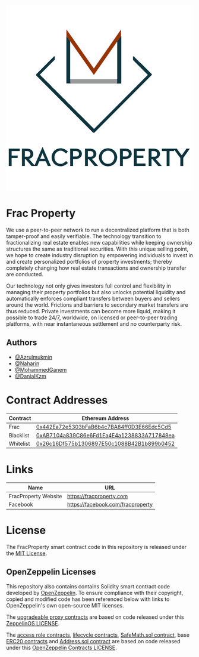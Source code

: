 ![Frac Property Token (FRAC)](docs/fracproperty_banner.png)

# Frac Property

We use a peer-to-peer network to run a decentralized platform that is both tamper-proof and easily verifiable.  The technology transition to fractionalizing real estate enables new capabilities while keeping ownership structures the same as traditional securities. With this unique selling point, we hope to create industry disruption by empowering individuals to invest in and create personalized portfolios of property investments; thereby completely changing how real estate transactions and ownership transfer are conducted.

Our technology not only gives investors full control and flexibility in managing their property portfolios but also unlocks potential liquidity and automatically enforces compliant transfers between buyers and sellers around the world.  Frictions and barriers to secondary market transfers are thus reduced. Private investments can become more liquid, making it possible to trade 24/7, worldwide, on licensed or peer-to-peer trading platforms, with near instantaneous settlement and no counterparty risk.

## Authors

- [@Azrulmukmin](https://www.github.com/AzrulFracProperty)
- [@Naharin](https://www.github.com/NaharinFracProperty)
- [@MohammedGanem](https://www.github.com/MohammedGanem)
- [@DanialKzm](https://www.github.com/danialkzm)

# Contract Addresses

| Contract  | Ethereum Address                                                                                                      |
| --------- | --------------------------------------------------------------------------------------------------------------------- |
| Frac      | [0x442Ea72e5303bFaB6b4c7BA84ff0D3E66Edc5Cd5](https://bscscan.com/address/0x442ea72e5303bfab6b4c7ba84ff0d3e66edc5cd5) |
| Blacklist | [0xAB7104a839C86e6Fd1Ea4E4a1238833A717848ea](https://bscscan.com/address/0xAB7104a839C86e6Fd1Ea4E4a1238833A717848ea) |
| Whitelist | [0x26c16Df575b1306897E50c1088B42B1b899b0452](https://bscscan.com/address/0x26c16Df575b1306897E50c1088B42B1b899b0452) |

# Links

| Name               | URL                                     |
| ------------------ | --------------------------------------- |
| FracProperty Website| https://fracproperty.com               |
| Facebook           | https://facebook.com/fracproperty       |

# License

The FracProperty smart contract code in this repository is released under the [MIT License](./LICENSE).

## OpenZeppelin Licenses

This repository also contains contains Solidity smart contract code developed by
[OpenZeppelin](https://openzeppelin.com/). To ensure compliance with their copyright, copied and modified code has been
referenced below with links to OpenZeppelin's own open-source MIT licenses.

The [upgradeable proxy contracts](./contracts/upgradeability) are based on code released under this
[ZeppelinOS LICENSE](https://github.com/OpenZeppelin/openzeppelin-sdk/blob/v2.2.0/LICENSE).

The [access role contracts](./contracts/access), [lifecycle contracts](./contracts/lifecycle),
[SafeMath.sol contract](./contracts/math/SafeMath.sol), base [ERC20 contracts](./contracts/token) and
[Address.sol contract](./contracts/utils/Address.sol) are  based on code released under this
[OpenZeppelin Contracts LICENSE](https://github.com/OpenZeppelin/openzeppelin-contracts/blob/v2.2.0/LICENSE).
